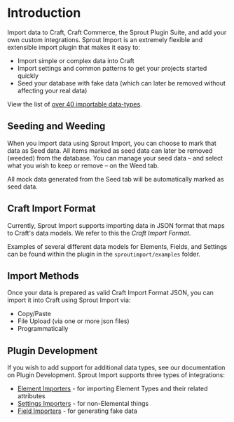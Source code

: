 # Introduction

Import data to Craft, Craft Commerce, the Sprout Plugin Suite, and add your own custom integrations. Sprout Import is an extremely flexible and extensible import plugin that makes it easy to:

- Import simple or complex data into Craft
- Import settings and common patterns to get your projects started quickly
- Seed your database with fake data (which can later be removed without affecting your real data) 

View the list of [over 40 importable data-types](./supported-data-types.md).

## Seeding and Weeding

When you import data using Sprout Import, you can choose to mark that data as Seed data. All items marked as seed data can later be removed (weeded) from the database. You can manage your seed data – and select what you wish to keep or remove – on the Weed tab.

All mock data generated from the Seed tab will be automatically marked as seed data. 

## Craft Import Format

Currently, Sprout Import supports importing data in JSON format that maps to Craft's data models. We refer to this the _Craft Import Format_.

Examples of several different data models for Elements, Fields, and Settings can be found within the plugin in the `sproutimport/examples` folder.

## Import Methods

Once your data is prepared as valid Craft Import Format JSON, you can import it into Craft using Sprout Import via:

- Copy/Paste
- File Upload (via one or more json files)
- Programmatically

## Plugin Development

If you wish to add support for additional data types, see our documentation on Plugin Development. Sprout Import supports three types of integrations:

- [Element Importers](./element-importers.md) - for importing Element Types and their related attributes
- [Settings Importers](./settings-importer.md) - for non-Elemental things
- [Field Importers](./field-importers.md) - for generating fake data
